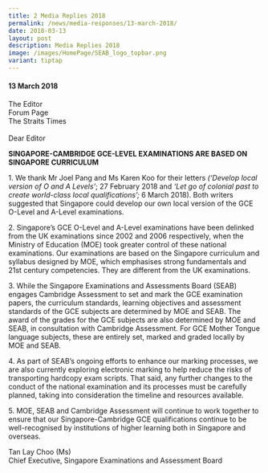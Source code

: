 ```yaml
---
title: 2 Media Replies 2018
permalink: /news/media-responses/13-march-2018/
date: 2018-03-13
layout: post
description: Media Replies 2018
image: /images/HomePage/SEAB_logo_topbar.png
variant: tiptap
---
```

<h4><strong>13 March 2018</strong></h4>
<p>The Editor
<br>Forum Page
<br>The Straits Times
<br>
<br>Dear Editor</p>
<p><strong>SINGAPORE-CAMBRIDGE GCE-LEVEL EXAMINATIONS ARE BASED ON SINGAPORE CURRICULUM&nbsp;&nbsp;</strong>
</p>
<p>1. We thank Mr Joel Pang and Ms Karen Koo for their letters <em>(‘Develop local version of O and A Levels’</em>;
27 February 2018 and <em>‘Let go of colonial past to create world-class local qualifications’;</em> 6
March 2018). Both writers suggested that Singapore could develop our own
local version of the GCE O-Level and A-Level examinations.</p>
<p>2. Singapore’s GCE O-Level and A-Level examinations have been delinked
from the UK examinations since 2002 and 2006 respectively, when the Ministry
of Education (MOE) took greater control of these national examinations.
Our examinations are based on the Singapore curriculum and syllabus designed
by MOE, which emphasises strong fundamentals and 21st century competencies.
They are different from the UK examinations.&nbsp;</p>
<p>3. While the Singapore Examinations and Assessments Board (SEAB) engages
Cambridge Assessment to set and mark the GCE examination papers, the curriculum
standards, learning objectives and assessment standards of the GCE subjects
are determined by MOE and SEAB. The award of the grades for the GCE subjects
are also determined by MOE and SEAB, in consultation with Cambridge Assessment.
For GCE Mother Tongue language subjects, these are entirely set, marked
and graded locally by MOE and SEAB.</p>
<p>4.&nbsp;As part of SEAB’s ongoing efforts to enhance our marking processes,
we are also currently exploring electronic marking to help reduce the risks
of transporting hardcopy exam scripts. That said, any further changes to
the conduct of the national examination and its processes must be carefully
planned, taking into consideration the timeline and resources available.</p>
<p>5.&nbsp;MOE, SEAB and Cambridge Assessment will continue to work together
to ensure that our Singapore-Cambridge GCE qualifications continue to be
well-recognised by institutions of higher learning both in Singapore and
overseas.</p>
<p>Tan Lay Choo (Ms)
<br>Chief Executive, Singapore Examinations and Assessment Board</p>